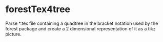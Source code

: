 # forestTex4tree
Parse *.tex file containing a quadtree in the bracket notation used by the forest package and create a 2 dimensional representation of it as a tikz picture.
